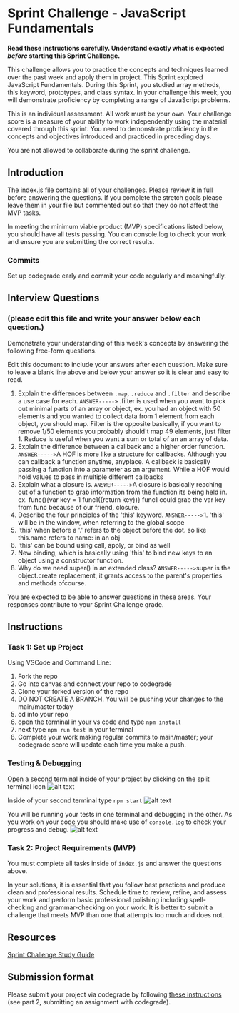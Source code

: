 # Sprint Challenge - JavaScript Fundamentals

**Read these instructions carefully. Understand exactly what is expected _before_ starting this Sprint Challenge.**

This challenge allows you to practice the concepts and techniques learned over the past week and apply them in project. This Sprint explored JavaScript Fundamentals. During this Sprint, you studied array methods, this keyword, prototypes, and class syntax. In your challenge this week, you will demonstrate proficiency by completing a range of JavaScript problems.

This is an individual assessment. All work must be your own. Your challenge score is a measure of your ability to work independently using the material covered through this sprint. You need to demonstrate proficiency in the concepts and objectives introduced and practiced in preceding days.

You are not allowed to collaborate during the sprint challenge. 

## Introduction

The index.js file contains all of your challenges. Please review it in full before answering the questions. If you complete the stretch goals please leave them in your file but commented out so that they do not affect the MVP tasks. 

In meeting the minimum viable product (MVP) specifications listed below, you should have all tests passing. You can console.log to check your work and ensure you are submitting the correct results. 

### Commits

Set up codegrade early and commit your code regularly and meaningfully. 

## Interview Questions
### (please edit this file and write your answer below each question.)
Demonstrate your understanding of this week's concepts by answering the following free-form questions.

Edit this document to include your answers after each question. Make sure to leave a blank line above and below your answer so it is clear and easy to read.

1. Explain the differences between `.map`, `.reduce` and `.filter` and describe a use case for each. 
`ANSWER----->` .filter is used when you want to pick out minimal parts of an array or object, ex. you had an object with 50 elements and you wanted to collect data from 1 element from each object, you should map. Filter is the opposite basically, if you want to remove 1/50 elements you probably should't map 49 elements, just filter 1.  Reduce is useful when you want a sum or total of an an array of data.    
2. Explain the difference between a callback and a higher order function.
`ANSWER----->`A HOF is more like a structure for callbacks.  Although you can callback a function anytime, anyplace.  A callback is basically passing a function into a parameter as an argument.  While a HOF would hold values to pass in multiple different callbacks
3. Explain what a closure is.
`ANSWER----->`A closure is basically reaching out of a function to grab information from the function its being held in.  ex. func(){var key = 1 func1({return key})}  func1 could grab the var key from func because of our friend, closure.  
4. Describe the four principles of the 'this' keyword.
`ANSWER----->`1. 'this' will be in the window, when referring to the global scope
2. 'this' when before a '.' refers to the object before the dot. so like this.name refers to name: in an obj
3. 'this' can be bound using call, apply, or bind as well
4. New binding, which is basically using 'this' to bind new keys to an object using a constructor function.  
5. Why do we need super() in an extended class?
`ANSWER----->`super is the object.create replacement, it grants access to the parent's properties and methods ofcourse.


You are expected to be able to answer questions in these areas. Your responses contribute to your Sprint Challenge grade. 

## Instructions

### Task 1: Set up Project

Using VSCode and Command Line:


1. Fork the repo
2. Go into canvas and connect your repo to codegrade
3. Clone your forked version of the repo
4. DO NOT CREATE A BRANCH. You will be pushing your changes to the main/master today
5. cd into your repo
6. open the terminal in your vs code and type `npm install`
7. next type `npm run test` in your terminal
8. Complete your work making regular commits to main/master; your codegrade score will update each time you make a push.


### Testing & Debugging

Open a second terminal inside of your project by clicking on the split terminal icon
![alt text](assets/split_terminal.png "Split Terminal")

Inside of your second terminal type `npm start` 
![alt text](assets/npm_start.png "type npm start")

You will be running your tests in one terminal and debugging in the other. As you work on your code you should make use of `console.log` to check your progress and debug.
![alt text](assets/tests_debug_terminal_final.png "your terminal should look like this")

### Task 2: Project Requirements (MVP)

You must complete all tasks inside of `index.js` and answer the questions above.

In your solutions, it is essential that you follow best practices and produce clean and professional results. Schedule time to review, refine, and assess your work and perform basic professional polishing including spell-checking and grammar-checking on your work. It is better to submit a challenge that meets MVP than one that attempts too much and does not.

## Resources
 
 [Sprint Challenge Study Guide](https://www.notion.so/bloomtech/Unit-1-Sprint-3-Study-Guide-033a9a00659a4ef98c12eb97e49a6110)

## Submission format

Please submit your project via codegrade by following [these instructions](https://bloomtech.notion.site/bloomtech/BloomTech-Git-Flow-Step-by-step-269f68ae3bf64eb689a8328715a179f9) (see part 2, submitting an assignment with codegrade).
